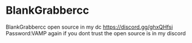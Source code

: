 # BlankGrabbercc
BlankGrabbercc open source in my dc https://discord.gg/ghxQHfsi
Password:VAMP 
again if you dont trust the open source is in my discord 
